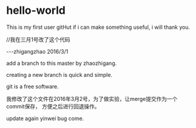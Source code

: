 # hello-world
This is my first user gitHut 
if i can make something useful, i will thank you.

//我在三月1号改了这个代码

---zhigangzhao 2016/3/1

add a branch to this master by zhaozhigang.

creating a new branch is quick and simple.

git is a free software.

我修改了这个文件在2016年3月2号，为了做实验，让merge提交作为一个commit保存，
方便之后进行回退操作。


update again yinwei bug come.
